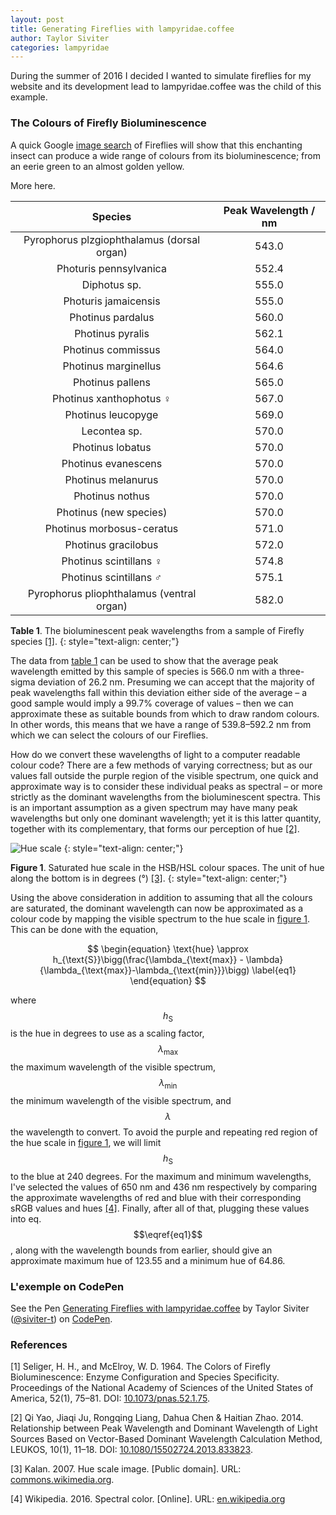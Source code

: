 ```yaml
---
layout: post
title: Generating Fireflies with lampyridae.coffee
author: Taylor Siviter
categories: lampyridae
---
```

<script type="text/x-mathjax-config">MathJax.Hub.Config({TeX:{equationNumbers:{autoNumber:"AMS"}}});</script>
<script type="text/javascript" async src="https://cdn.mathjax.org/mathjax/latest/MathJax.js?config=TeX-MML-AM_CHTML"></script>

During the summer of 2016 I decided I wanted to simulate fireflies for my website and its development lead to lampyridae.coffee was the child of this example.

### The Colours of Firefly Bioluminescence

A quick Google [image search](https://www.google.co.uk/search?q=firefly+insect&tbm=isch) of Fireflies will show that this enchanting insect can produce a wide range of colours from its bioluminescence; from an eerie green to an almost golden yellow.

More here.

| <span id="table-1">Species</span>           | Peak Wavelength / nm |
|:-------------------------------------------:|:--------------------:|
| Pyrophorus plzgiophthalamus (dorsal organ)  | 543.0                |
| Photuris pennsylvanica                      | 552.4                |
| Diphotus sp.                                | 555.0                |
| Photuris jamaicensis                        | 555.0                |
| Photinus pardalus                           | 560.0                |
| Photinus pyralis                            | 562.1                |
| Photinus commissus                          | 564.0                |
| Photinus marginellus                        | 564.6                |
| Photinus pallens                            | 565.0                |
| Photinus xanthophotus ♀                     | 567.0                |
| Photinus leucopyge                          | 569.0                |
| Lecontea sp.                                | 570.0                |
| Photinus lobatus                            | 570.0                |
| Photinus evanescens                         | 570.0                |
| Photinus melanurus                          | 570.0                |
| Photinus nothus                             | 570.0                |
| Photinus (new species)                      | 570.0                |
| Photinus morbosus-ceratus                   | 571.0                |
| Photinus gracilobus                         | 572.0                |
| Photinus scintillans ♀                      | 574.8                |
| Photinus scintillans ♂                      | 575.1                |
| Pyrophorus pliophthalamus (ventral organ)   | 582.0                |

**Table 1**. The bioluminescent peak wavelengths from a sample of Firefly species&nbsp;[[1]](#ref-1).
{: style="text-align: center;"}

The data from [table&nbsp;1](#table-1) can be used to show that the average peak wavelength emitted by this sample of species is 566.0&nbsp;nm with a three-sigma deviation of 26.2&nbsp;nm.
Presuming we can accept that the majority of peak wavelengths fall within this deviation either side of the average &ndash; a good sample would imply a 99.7% coverage of values &ndash; then we can approximate these as suitable bounds from which to draw random colours. In other words, this means that we have a range of 539.8&ndash;592.2&nbsp;nm from which we can select the colours of our Fireflies.

How do we convert these wavelengths of light to a computer readable colour code? There are a few methods of varying correctness; but as our values fall outside the purple region of the visible spectrum, one quick and approximate way is to consider these individual peaks as spectral &ndash; or more strictly as the dominant wavelengths from the bioluminescent spectra. This is an important assumption as a given spectrum may have many peak wavelengths but only one dominant wavelength; yet it is this latter quantity, together with its complementary, that forms our perception of hue&nbsp;[[2]](#ref-2).

<span id="fig-1"></span>![Hue scale](https://upload.wikimedia.org/wikipedia/commons/a/ad/HueScale.svg)
{: style="text-align: center;"}

**Figure 1**. Saturated hue scale in the HSB/HSL colour spaces. The unit of hue along the bottom is in degrees&nbsp;(°)&nbsp;[[3]](#ref-3).
{: style="text-align: center;"}

Using the above consideration in addition to assuming that all the colours are saturated, the dominant wavelength can now be approximated as a colour code by mapping the visible spectrum to the hue scale in [figure&nbsp;1](#fig-1). This can be done with the equation,

$$
\begin{equation}
  \text{hue} \approx h_{\text{S}}\bigg(\frac{\lambda_{\text{max}} - \lambda}{\lambda_{\text{max}}-\lambda_{\text{min}}}\bigg)
  \label{eq1}
\end{equation}
$$

where $$h_{\text{S}}$$ is the hue in degrees to use as a scaling factor, $$\lambda_{\text{max}}$$ the maximum wavelength of the visible spectrum, $$\lambda_{\text{min}}$$ the minimum wavelength of the visible spectrum, and $$\lambda$$ the wavelength to convert. To avoid the purple and repeating red region of the hue scale in [figure&nbsp;1](#fig-1), we will limit $$h_{\text{S}}$$ to the blue at 240 degrees. For the maximum and minimum wavelengths, I've selected the values of 650&nbsp;nm and 436&nbsp;nm respectively by comparing the approximate wavelengths of red and blue with their corresponding sRGB values and hues&nbsp;[[4]](#ref-4). Finally, after all of that, plugging these values into eq.$$\eqref{eq1}$$, along with the wavelength bounds from earlier, should give an approximate maximum hue of 123.55 and a minimum hue of 64.86.

### L'exemple on CodePen

<p data-height="348" data-theme-id="0" data-slug-hash="mAVjzB" data-default-tab="result" data-user="siviter-t" data-embed-version="2" data-preview="true" class="codepen">See the Pen <a href="https://codepen.io/siviter-t/pen/mAVjzB/">Generating Fireflies with lampyridae.coffee</a> by Taylor Siviter (<a href="http://codepen.io/siviter-t">@siviter-t</a>) on <a href="http://codepen.io">CodePen</a>.</p>
<script async src="//assets.codepen.io/assets/embed/ei.js"></script>

### References

<span id="ref-1">[1]</span> Seliger, H. H., and McElroy, W. D. 1964. The Colors of Firefly Bioluminescence: Enzyme Configuration and Species Specificity. Proceedings of the National Academy of Sciences of the United States of America, 52(1), 75–81. DOI: [10.1073/pnas.52.1.75](http://dx.doi.org/10.1073/pnas.52.1.75).

<span id="ref-2">[2]</span> Qi Yao, Jiaqi Ju, Rongqing Liang, Dahua Chen & Haitian Zhao. 2014.
Relationship between Peak Wavelength and Dominant Wavelength of Light Sources Based
on Vector-Based Dominant Wavelength Calculation Method, LEUKOS, 10(1), 11–18. DOI:
[10.1080/15502724.2013.833823](http://dx.doi.org/10.1080/15502724.2013.833823).

<span id="ref-3">[3]</span> Kalan. 2007. Hue scale image. [Public domain]. URL: [commons.wikimedia.org](https://commons.wikimedia.org/wiki/File%3AHueScale.svg).

<span id="ref-4">[4]</span> Wikipedia. 2016. Spectral color. [Online]. URL: [en.wikipedia.org](https://en.wikipedia.org/wiki/Spectral_color)
